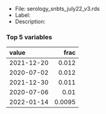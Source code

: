 

* File: serology_snbts_july22_v3.rds
* Label: 
* Description: 

### Top 5 variables
| value      |   frac |
|:-----------|-------:|
| 2021-12-20 | 0.012  |
| 2020-07-02 | 0.012  |
| 2021-12-30 | 0.011  |
| 2020-07-06 | 0.01   |
| 2022-01-14 | 0.0095 |
        
